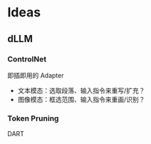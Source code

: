 # Ideas

## dLLM

### ControlNet

即插即用的 Adapter

- 文本模态：选取段落、输入指令来重写/扩充？
- 图像模态：框选范围、输入指令来重画/识别？

### Token Pruning

DART

